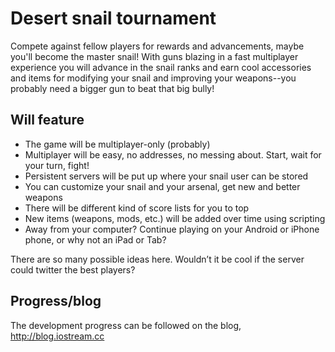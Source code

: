 Desert snail tournament
=======================
Compete against fellow players for rewards and advancements, maybe you'll become
the master snail!
With guns blazing in a fast multiplayer experience you will advance in the snail
ranks and earn cool accessories and items for modifying your snail and improving
your weapons--you probably need a bigger gun to beat that big bully!


Will feature
------------

* The game will be multiplayer-only (probably)
* Multiplayer will be easy, no addresses, no messing about. Start, wait for your turn, fight!
* Persistent servers will be put up where your snail user can be stored
* You can customize your snail and your arsenal, get new and better weapons
* There will be different kind of score lists for you to top
* New items (weapons, mods, etc.) will be added over time using scripting
* Away from your computer? Continue playing on your Android or iPhone phone, or why not an iPad or Tab?

There are so many possible ideas here. Wouldn’t it be cool if the server could twitter the best players?

Progress/blog
-------------
The development progress can be followed on the blog, http://blog.iostream.cc

  


   
